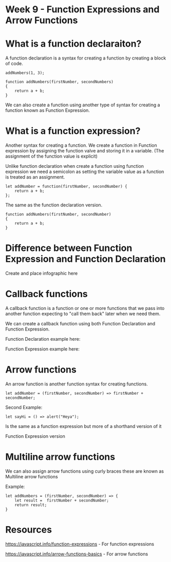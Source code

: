 # Week 9 - Function Expressions and Arrow Functions

# What is a function declaraiton?
A function declaration is a syntax for creating a function by creating a block of code.

```JS
addNumbers(1, 3);

function addNumbers(firstNumber, secondNumbers)
{
    return a + b;
}
```

We can also create a function using another type of syntax for creating a function known as Function Expression.

# What is a function expression?

Another syntax for creating a function. We create a function in Function expression by assigning the function valve and storing it in a variable. (The assignment of the function value is explicit)

Unlike function declaration when create a function using function expression we need a semicolon as setting the variable value as a function is treated as an assignment.

```JS
let addNumber = function(firstNumber, secondNumber) {
    return a + b;
};
```

The same as the function declaration version.

```JS
function addNumbers(firstNumber, secondNumber)
{
    return a + b;
}
```

# Difference between Function Expression and Function Declaration

Create and place infographic here

# Callback functions

A callback function is a function or one or more functions that we pass into another function expecting to "call them back" later when we need them.

We can create a callback function using both Function Declaration and Function Expression.

Function Declaration example here:

Function Expression example here:

# Arrow functions
An arrow function is another function syntax for creating functions.

```JS
let addNumber = (firstNumber, secondNumber) => firstNumber + secondNumber;
```

Second Example:
```JS
let sayHi = () => alert("Heya");
```

Is the same as a function expression but more of a shorthand version of it

Function Expression version

# Multiline arrow functions

We can also assign arrow functions using curly braces these are known as Multiline arrow functions

Example:

```JS
let addNumbers = (firstNumber, secondNumber) => {
    let result =  firstNumber + secondNumber;
    return result;
}
```

# Resources

https://javascript.info/function-expressions - For function expressions

https://javascript.info/arrow-functions-basics - For arrow functions


